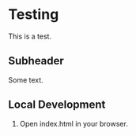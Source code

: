 # Testing

This is a test.

## Subheader

Some text.

## Local Development

1. Open index.html in your browser.

